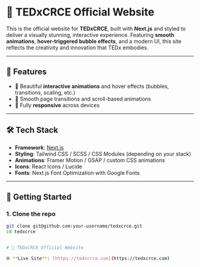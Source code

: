 
# 🎤 TEDxCRCE Official Website

This is the official website for **TEDxCRCE**, built with **Next.js** and styled to deliver a visually stunning, interactive experience. Featuring **smooth animations**, **hover-triggered bubble effects**, and a modern UI, this site reflects the creativity and innovation that TEDx embodies.

---

## 🌟 Features

- 🎨 Beautiful **interactive animations** and hover effects (bubbles, transitions, scaling, etc.)
- 🧠 Smooth page transitions and scroll-based animations
- 📱 Fully **responsive** across devices

---

## 🛠️ Tech Stack

- **Framework**: [Next.js](https://nextjs.org/)
- **Styling**: Tailwind CSS / SCSS / CSS Modules (depending on your stack)
- **Animations**: Framer Motion / GSAP / custom CSS animations
- **Icons**: React Icons / Lucide
- **Fonts**: Next.js Font Optimization with Google Fonts

---

## 🚀 Getting Started

### 1. Clone the repo

```bash
git clone git@github.com:your-username/tedxcrce.git
cd tedxcrce


# 🎤 TEDxCRCE Official Website

🌐 **Live Site**: [https://tedxcrce.com](https://tedxcrce.com)
